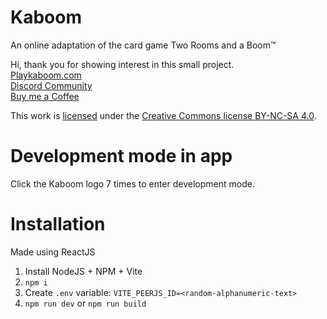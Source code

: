 # Kaboom  
An online adaptation of the card game Two Rooms and a Boom™
  
Hi, thank you for showing interest in this small project.  
[Playkaboom.com](https://playkaboom.com)  
[Discord Community](https://discord.gg/EmDbDm6PMz)  
[Buy me a Coffee](https://www.buymeacoffee.com/lukas.fiss)  


This work is [licensed](https://creativecommons.org/licenses/by-nc-sa/4.0/legalcode) under the [Creative Commons license BY-NC-SA 4.0](https://creativecommons.org/licenses/by-nc-sa/4.0/).  


# Development mode in app

Click the Kaboom logo 7 times to enter development mode.


# Installation  
  
Made using ReactJS  
  
1. Install NodeJS + NPM + Vite  
2. `npm i`  
3. Create `.env` variable: `VITE_PEERJS_ID=<random-alphanumeric-text>`  
4. `npm run dev` or `npm run build`  

